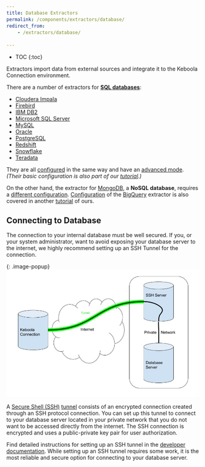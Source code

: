 ```yaml
---
title: Database Extractors
permalink: /components/extractors/database/
redirect_from:
    - /extractors/database/

---
```


* TOC
{:toc}

Extractors import data from external sources and integrate it to the Keboola Connection environment.

There are a number of extractors for [**SQL databases**](/components/extractors/database/sqldb/):

- [Cloudera Impala](https://www.cloudera.com/products/open-source/apache-hadoop/impala.html)
- [Firebird](http://www.firebirdsql.org/)
- [IBM DB2](https://www.ibm.com/analytics/db2)
- [Microsoft SQL Server](https://www.microsoft.com/en-us/sql-server/)
- [MySQL](https://www.mysql.com/)
- [Oracle](https://www.oracle.com/index.html)
- [PostgreSQL](https://www.postgresql.org/)
- [Redshift](https://aws.amazon.com/redshift/)
- [Snowflake](https://www.snowflake.com/)
- [Teradata](https://www.teradata.com/)

They are all [configured](/components/extractors/database/sqldb/#create-new-configuration) in the same way and 
have an [advanced mode](/components/extractors/database/sqldb/). *(Their basic configuration is also part 
of our [tutorial](/tutorial/load/database/).)* 

On the other hand, the extractor for [MongoDB](https://www.mongodb.com/), a **NoSQL database**, 
requires a [different configuration](/components/extractors/database/mongodb/). 
[Configuration](/components/extractors/database/bigquery/) of the [BigQuery](https://cloud.google.com/bigquery/) extractor is also covered in another [tutorial](/tutorial/ad-hoc/) of ours.

## Connecting to Database
The connection to your internal database must be well secured. If you, or your system administrator, 
want to avoid exposing your database server to the internet, we highly recommend setting up an SSH Tunnel for the connection.

{: .image-popup}
![Schema - SSH tunnel](/components/extractors/database/ssh-tunnel.jpg)

A [Secure Shell (SSH)](https://en.wikipedia.org/wiki/Secure_Shell) [tunnel](https://en.wikipedia.org/wiki/Tunneling_protocol) consists of an encrypted connection created
through an SSH protocol connection. You can set up this tunnel to connect to your database server located in your private network that you do not want
to be accessed directly from the internet. The SSH connection is encrypted and uses a public-private key pair for user authorization.

Find detailed instructions for setting up an SSH tunnel in the [developer documentation](https://developers.keboola.com/integrate/database/).
While setting up an SSH tunnel requires some work, it is the most reliable and secure option for connecting to your database server.
